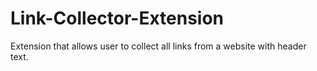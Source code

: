 # Link-Collector-Extension
Extension that allows user to collect all links from a website with header text.
